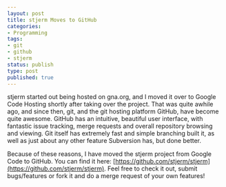 ```yaml
---
layout: post
title: stjerm Moves to GitHub
categories:
- Programming
tags:
- git
- github
- stjerm
status: publish
type: post
published: true
---
```

stjerm started out being hosted on gna.org, and I moved it over to Google Code Hosting shortly after taking over the
project. That was quite awhile ago, and since then, git, and the git hosting platform GitHub, have become quite
awesome. GitHub has an intuitive, beautiful user interface, with fantastic issue tracking, merge requests and
overall repository browsing and viewing. Git itself has extremely fast and simple branching built it, as well as just
about any other feature Subversion has, but done better.

Because of these reasons, I have moved the stjerm project from Google Code to GitHub. You can find it here:
[https://github.com/stjerm/stjerm](https://github.com/stjerm/stjerm). Feel free to check it out, submit
bugs/features or fork it and do a merge request of your own features!
